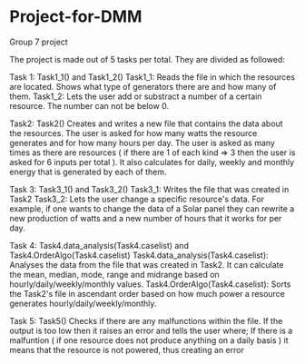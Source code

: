 # Project-for-DMM
Group 7 project

The project is made out of 5 tasks per total.
They are divided as followed:

Task 1: Task1_1() and Task1_2()
Task1_1: Reads the file in which the resources are located. Shows what type of generators there are and how many of them.
Task1_2: Lets the user add or substract a number of a certain resource. The number can not be below 0.

Task2: Task2()
Creates and writes a new file that contains the data about the resources. The user is asked for how many watts the resource generates and for how many hours per day. The user is asked as many times as there are resources ( if there are 1 of each kind => 3 then the user
is asked for 6 inputs per total ). It also calculates for daily, weekly and monthly energy that is generated by each of them.

Task 3: Task3_1() and Task3_2()
Task3_1: Writes the file that was created in Task2
Task3_2: Lets the user change a specific resource's data. For example, if one wants to change the data of a Solar panel they can rewrite a new production of watts and a new number of hours that it works for per day.

Task 4: Task4.data_analysis(Task4.caselist) and Task4.OrderAlgo(Task4.caselist)
Task4.data_analysis(Task4.caselist): Analyses the data from the file that was created in Task2. It can calculate the mean, median, mode, range and midrange based on hourly/daily/weekly/monthly values.
Task4.OrderAlgo(Task4.caselist): Sorts the Task2's file in ascendant order based on how much power a resource generates hourly/daily/weekly/monthly.

Task 5: Task5()
Checks if there are any malfunctions within the file. If the output is too low then it raises an error and tells the user where; If there is a malfuntion ( if one resource does not produce anything on a daily basis ) it means that the resource is not powered, thus creating an error
